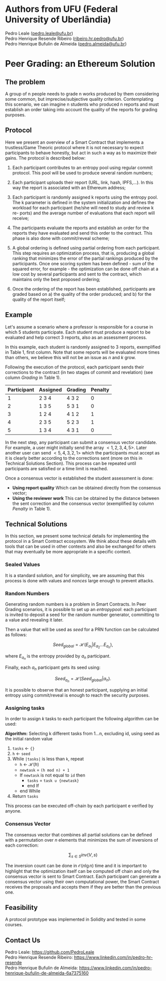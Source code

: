 # Authors from UFU (Federal University of Uberlândia)
Pedro Leale (pedro.leale@ufu.br) <br />
Pedro Henrique Resende Ribeiro (ribeiro.hr.pedro@ufu.br) <br />
Pedro Henrique Bufulin de Almeida (pedro.almeida@ufu.br) <br />

# Peer Grading: an Ethereum Solution

## The problem

A group of n people needs to grade n works produced by them considering
some common, but imprecise/subjective quality criterion. Contemplating this
scenario, we can imagine n students who produced n reports and must establish
an order taking into account the quality of the reports for grading purposes.

## Protocol
Here we present an overview of a Smart Contract that implements a trustless/Game Theoric protocol where it is not necessary to expect participants to
behave honestly, but act in such a way as to maximize their gains. The protocol
is described below:

1. Each participant contributes to an entropy pool using regular commit
protocol. This pool will be used to produce several random numbers;

2. Each participant uploads their report (URL, link, hash, IPFS,...). In this
way the report is associated with an Ethereum address;

3. Each participant is randomly assigned k reports using the entropy pool.
The k parameter is defined in the system initialization and defines the
workload for each participant (he/she will need to study and review k re-
ports) and the average number of evaluations that each report will receive;

4. The participants evaluate the reports and establish an order for the reports
they have evaluated and send this order to the contract. This phase is also
done with commit/reveal scheme;

5. A global ordering is defined using partial ordering from each participant.
This step requires an optimization process, that is, producing a global
ranking that minimizes the error of the partial rankings produced by the
participants. Once one scoring system has been defined - sum of the squared error, for example - the optimization can be done off chain at a
low cost by several participants and sent to the contract, which maintains
only the best proposed ordering;

6. Once the ordering of the report has been established, participants are
graded based on a) the quality of the order produced; and b) for the
quality of the report itself;

## Example
Let's assume a scenario where a professor is responsible for a course in which 5 students participate. Each student must produce a report to be evaluated and help correct 3 reports, also as an assessment process.

In this example, each student is randomly assigned to 3 reports, exemplified in Table 1, first column. Note that some reports will be evaluated more times than others, we believe this will not be an issue as $n$ and $k$ grow.

Following the execution of the protocol, each participant sends their corrections to the contract (in two stages of commit and revelation) (see column $Grading$ in Table 1).


| Participant | Assigned | Grading | Penalty |
|-------------|---------|----------|---------|
|1 | 2 3 4 | 4 3 2 | 0 |
|2 | 1 3 5 | 5 3 1 | 0 |
|3 | 1 2 4 | 4 1 2 | 1 |
|4 | 2 3 5 | 5 2 3 | 1 |
|5 | 1 3 4 | 4 3 1 | 0 |

In the next step, any participant can submit a consensus vector candidate. For example, a user might initially send the array $<1,2,3,4,5>$. Later another user can send $<5,4,3,2,1>$ which the participants must accept as it is clearly better according to the corrections sent (more on this in Technical Solutions Section). This process can be repeated until participants are satisfied or a time limit is reached.

Once a consensus vector is established the student assessment is done:

 - **Using report quality** Which can be obtained directly from the consensus vector;
 - **Using the reviewer work** This can be obtained by the distance between the sent correction and the consensus vector (exemplified by column $Penalty$ in Table 1).


## Technical Solutions

In this section, we present some technical details for implementing the protocol in a Smart Contract ecosystem. We think about these details with tools that can be used in other contexts and also be exchanged for others that may eventually be more appropriate in a specific context.

### Sealed Values

It is a standard solution, and for simplicity, we are assuming that this process is done with values and $nonces$ large enough to prevent attacks.

### Random Numbers

Generating random numbers is a problem in Smart Contracts. In Peer Grading scenarios, it is possible to set up an $entropy pool$: each participant is invited to deposit a seed for the random number generator, committing to a value and revealing it later.

Then a value that will be used as $seed$ for a PRN function can be calculated as follows:

$$Seed_{global} = \mathcal{H}(E_{a_1}|E_{a_2}\dots E_{a_n}),$$

where $E_{a_n}$ is the entropy provided by $a_n$ participant.


Finally, each $a_n$ participant gets its seed using:

$$Seed_{a_n} = \mathcal{H}(Seed_{global}|a_n).$$

It is possible to observe that an honest participant, supplying an initial entropy using commit/reveal is enough to reach the security purposes.


### Assigning tasks

In order to assign  $k$ tasks to each participant the following algorithm can be used:

**Algorithm:** Selecting k different tasks from 1...n, excluding id, using seed as the initial random value

1. `tasks` &larr; `{}`
2. `h` &larr; `seed`
3. While `|tasks|` is less than `k`, repeat
   - `h` &larr; $\mathcal{H}(h)$
   - `newtask` = `(h mod n) + 1`
   - If `newtask` is not equal to `id` then
     - `tasks` = `task ∪ {newtask}`
     -  end If
   - end While
4. Return `tasks`

This process can be executed off-chain by each participant e verified by anyone.

### Consensus Vector

The consensus vector that combines all partial solutions can be defined with a permutation over $n$ elements that minimizes the sum of inversions of each correction:


$$\sum_{s \in S} inv(V,s)$$

The inversion count can be done in $\mathcal{O}(n \lg n)$  time and it is important to highlight that the optimization itself can be computed off chain and only the consensus vector is sent to Smart Contract. Each participant can generate a consensus vector using their own computational power, the Smart Contract receives the proposals and accepts them if they are better than the previous one.


## Feasibility

A protocol prototype was implemented in Solidity and tested in some courses.




## Contact Us

Pedro Leale: https://github.com/PedroLeale <br />
Pedro Henrique Resende Ribeiro: https://www.linkedin.com/in/pedro-hr-resende <br />
Pedro Henrique Bufulin de Almeida: https://www.linkedin.com/in/pedro-henrique-bufulin-de-almeida-6a7375160 <br />
